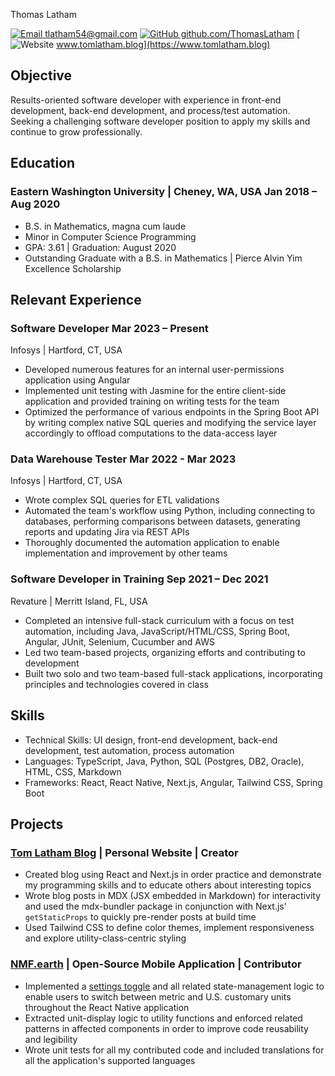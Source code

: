 <link rel="stylesheet" type="text/css" href="resume.css">

<span class="name">Thomas Latham</span>

<span class="info">

[![Email](https://simpleicons.org/icons/gmail.svg) tlatham54@gmail.com](mailto:tlatham54@gmail.com)
[![GitHub](https://simpleicons.org/icons/github.svg) github.com/ThomasLatham](https://github.com/ThomasLatham)
[![Website](public/honeycomb.svg) www.tomlatham.blog](https://www.tomlatham.blog)

</span>

## Objective

Results-oriented software developer with experience in front-end development, back-end development, and process/test automation. Seeking a challenging software developer position to apply my skills and continue to grow professionally.

## Education

### Eastern Washington University | <location> Cheney, WA, USA</location> <time> Jan 2018 – Aug 2020 </time>

- B.S. in Mathematics, magna cum laude
- Minor in Computer Science Programming
- GPA: 3.61 | Graduation: August 2020
- Outstanding Graduate with a B.S. in Mathematics | Pierce Alvin Yim Excellence Scholarship

## Relevant Experience

### Software Developer <time> Mar 2023 – Present </time>

<location> Infosys | Hartford, CT, USA </location>

- Developed numerous features for an internal user-permissions application using Angular
- Implemented unit testing with Jasmine for the entire client-side application and provided training on writing tests for the team
- Optimized the performance of various endpoints in the Spring Boot API by writing complex native SQL queries and modifying the service layer accordingly to offload computations to the data-access layer

### Data Warehouse Tester <time> Mar 2022 - Mar 2023 </time>

<location> Infosys | Hartford, CT, USA </location>

- Wrote complex SQL queries for ETL validations
- Automated the team's workflow using Python, including connecting to databases, performing comparisons between datasets, generating reports and updating Jira via REST APIs
- Thoroughly documented the automation application to enable implementation and improvement by other teams

### Software Developer in Training <time> Sep 2021 – Dec 2021 </time>

<location> Revature | Merritt Island, FL, USA </location>

- Completed an intensive full-stack curriculum with a focus on test automation, including Java, JavaScript/HTML/CSS, Spring Boot, Angular, JUnit, Selenium, Cucumber and AWS
- Led two team-based projects, organizing efforts and contributing to development
- Built two solo and two team-based full-stack applications, incorporating principles and technologies covered in class

## Skills

- Technical Skills: UI design, front-end development, back-end development, test automation, process automation
- Languages: TypeScript, Java, Python, SQL (Postgres, DB2, Oracle), HTML, CSS, Markdown
- Frameworks: React, React Native, Next.js, Angular, Tailwind CSS, Spring Boot

## Projects

### [Tom Latham Blog](https://www.tomlatham.blog) | Personal Website | Creator

- Created blog using React and Next.js in order practice and demonstrate my programming skills and to educate others about interesting topics
- Wrote blog posts in MDX (JSX embedded in Markdown) for interactivity and used the mdx-bundler package in conjunction with Next.js' `getStaticProps` to quickly pre-render posts at build time
- Used Tailwind CSS to define color themes, implement responsiveness and explore utility-class-centric styling

### [NMF.earth](https://github.com/NMF-earth/nmf-app) | Open-Source Mobile Application | Contributor

- Implemented a [settings toggle](https://github.com/NMF-earth/nmf-app/pull/365) and all related state-management logic to enable users to switch between metric and U.S. customary units throughout the React Native application
- Extracted unit-display logic to utility functions and enforced related patterns in affected components in order to improve code reusability and legibility
- Wrote unit tests for all my contributed code and included translations for all the application's supported languages

<!-- Detail checks: 1. No period for each bullet; 2. Past tense for previous work; 3. Present tense for current work; 4. Spell check passed; 5. Grammarly check passed; 6. Sync with Linkedin; 7. Check paper format -->
